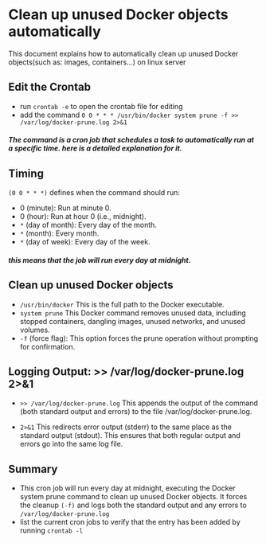 # Clean up unused Docker objects automatically 
This document explains how to automatically clean up unused Docker objects(such as: images, containers...) on linux server 
##  Edit the Crontab
- run `crontab -e` to open the crontab file for editing
- add the command `0 0 * * * /usr/bin/docker system prune -f >> /var/log/docker-prune.log 2>&1` 
##### The command is a cron job that schedules a task to automatically run at a specific time. here is a detailed explanation for it.

## Timing 

 `(0 0 * * *)` defines when the command should run:

- 0 (minute): Run at minute 0.
- 0 (hour): Run at hour 0 (i.e., midnight).
- `*` (day of month): Every day of the month.
- `*` (month): Every month.
- `*` (day of week): Every day of the week.
##### this means that the job will run every day at midnight.


## Clean up unused Docker objects
- `/usr/bin/docker` This is the full path to the Docker executable.
- `system prune` This Docker command removes unused data, including stopped containers, dangling images, unused networks, and unused volumes.
- `-f` (force flag): This option forces the prune operation without prompting for confirmation.
## Logging Output: >> /var/log/docker-prune.log 2>&1
- `>> /var/log/docker-prune.log` This appends the output of the command (both standard output and errors) to the file /var/log/docker-prune.log.

- `2>&1` This redirects error output (stderr) to the same place as the standard output (stdout). This ensures that both regular output and errors go into the same log file.
## Summary
- This cron job will run every day at midnight, executing the Docker system prune command to clean up unused Docker objects. It forces the cleanup `(-f)` and logs both the standard output and any errors to `/var/log/docker-prune.log`
- list the current cron jobs to verify that the entry has been added by running `crontab -l`
